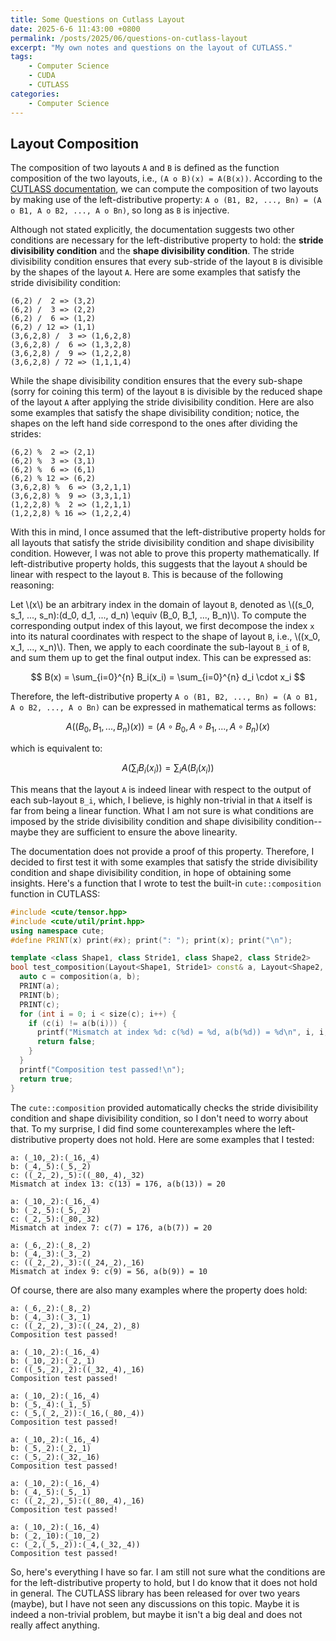 ```yaml
---
title: Some Questions on Cutlass Layout
date: 2025-6-6 11:43:00 +0800
permalink: /posts/2025/06/questions-on-cutlass-layout
excerpt: "My own notes and questions on the layout of CUTLASS."
tags: 
    - Computer Science
    - CUDA
    - CUTLASS
categories: 
    - Computer Science
---
```


## Layout Composition

The composition of two layouts `A` and `B` is defined as the function composition of the two layouts, i.e., `(A o B)(x) = A(B(x))`. According to the [CUTLASS documentation](https://github.com/NVIDIA/cutlass/blob/main/media/docs/cpp/cute/02_layout_algebra.md), we can compute the composition of two layouts by making use of the left-distributive property: `A o (B1, B2, ..., Bn) = (A o B1, A o B2, ..., A o Bn)`, so long as `B` is injective.

Although not stated explicitly, the documentation suggests two other conditions are necessary for the left-distributive property to hold: the **stride divisibility condition** and the **shape divisibility condition**. The stride divisibility condition ensures that every sub-stride of the layout `B` is divisible by the shapes of the layout `A`. Here are some examples that satisfy the stride divisibility condition:

```
(6,2) /  2 => (3,2)
(6,2) /  3 => (2,2)
(6,2) /  6 => (1,2)
(6,2) / 12 => (1,1)
(3,6,2,8) /  3 => (1,6,2,8)
(3,6,2,8) /  6 => (1,3,2,8)
(3,6,2,8) /  9 => (1,2,2,8)
(3,6,2,8) / 72 => (1,1,1,4)
```

While the shape divisibility condition ensures that the every sub-shape (sorry for coining this term) of the layout `B` is divisible by the reduced shape of the layout `A` after applying the stride divisibility condition. Here are also some examples that satisfy the shape divisibility condition; notice, the shapes on the left hand side correspond to the ones after dividing the strides:

```
(6,2) %  2 => (2,1)
(6,2) %  3 => (3,1)
(6,2) %  6 => (6,1)
(6,2) % 12 => (6,2)
(3,6,2,8) %  6 => (3,2,1,1)
(3,6,2,8) %  9 => (3,3,1,1)
(1,2,2,8) %  2 => (1,2,1,1)
(1,2,2,8) % 16 => (1,2,2,4)
```

With this in mind, I once assumed that the left-distributive property holds for all layouts that satisfy the stride divisibility condition and shape divisibility condition. However, I was not able to prove this property mathematically. If left-distributive property holds, this suggests that the layout `A` should be linear with respect to the layout `B`. This is because of the following reasoning:

Let \\(x\\) be an arbitrary index in the domain of layout `B`, denoted as \\((s_0, s_1, ..., s_n):(d_0, d_1, ..., d_n) \equiv (B_0, B_1, ..., B_n)\\). To compute the corresponding output index of this layout, we first decompose the index `x` into its natural coordinates with respect to the shape of layout `B`, i.e., \\((x_0, x_1, ..., x_n)\\). Then, we apply to each coordinate the sub-layout `B_i` of `B`, and sum them up to get the final output index. This can be expressed as:

$$
B(x) = \sum_{i=0}^{n} B_i(x_i) = \sum_{i=0}^{n} d_i \cdot x_i
$$

Therefore, the left-distributive property `A o (B1, B2, ..., Bn) = (A o B1, A o B2, ..., A o Bn)` can be expressed in mathematical terms as follows:

$$
A((B_0, B_1, ..., B_n)(x)) = (A \circ B_0, A \circ B_1, ..., A \circ B_n)(x)
$$

which is equivalent to:

$$
A \left(\sum_i B_i(x_i) \right) = \sum_i A(B_i(x_i))
$$

This means that the layout `A` is indeed linear with respect to the output of each sub-layout `B_i`, which, I believe, is highly non-trivial in that `A` itself is far from being a linear function. What I am not sure is what conditions are imposed by the stride divisibility condition and shape divisibility condition--maybe they are sufficient to ensure the above linearity.

The documentation does not provide a proof of this property. Therefore, I decided to first test it with some examples that satisfy the stride divisibility condition and shape divisibility condition, in hope of obtaining some insights. Here's a function that I wrote to test the built-in `cute::composition` function in CUTLASS:

```cpp
#include <cute/tensor.hpp>
#include <cute/util/print.hpp>
using namespace cute;
#define PRINT(x) print(#x); print(": "); print(x); print("\n");

template <class Shape1, class Stride1, class Shape2, class Stride2>
bool test_composition(Layout<Shape1, Stride1> const& a, Layout<Shape2, Stride2> const& b){
  auto c = composition(a, b);
  PRINT(a);
  PRINT(b);
  PRINT(c);
  for (int i = 0; i < size(c); i++) {
    if (c(i) != a(b(i))) {
      printf("Mismatch at index %d: c(%d) = %d, a(b(%d)) = %d\n", i, i, c(i), i, a(b(i)));
      return false;
    }
  }
  printf("Composition test passed!\n");
  return true;
}
```

The `cute::composition` provided automatically checks the stride divisibility condition and shape divisibility condition, so I don't need to worry about that. To my surprise, I did find some counterexamples where the left-distributive property does not hold. Here are some examples that I tested:

```
a: (_10,_2):(_16,_4)
b: (_4,_5):(_5,_2)
c: ((_2,_2),_5):((_80,_4),_32)
Mismatch at index 13: c(13) = 176, a(b(13)) = 20
```

```
a: (_10,_2):(_16,_4)
b: (_2,_5):(_5,_2)
c: (_2,_5):(_80,_32)
Mismatch at index 7: c(7) = 176, a(b(7)) = 20
```

```
a: (_6,_2):(_8,_2)
b: (_4,_3):(_3,_2)
c: ((_2,_2),_3):((_24,_2),_16)
Mismatch at index 9: c(9) = 56, a(b(9)) = 10
```

Of course, there are also many examples where the property does hold:

```
a: (_6,_2):(_8,_2)
b: (_4,_3):(_3,_1)
c: ((_2,_2),_3):((_24,_2),_8)
Composition test passed!
```

```
a: (_10,_2):(_16,_4)
b: (_10,_2):(_2,_1)
c: ((_5,_2),_2):((_32,_4),_16)
Composition test passed!
```

```
a: (_10,_2):(_16,_4)
b: (_5,_4):(_1,_5)
c: (_5,(_2,_2)):(_16,(_80,_4))
Composition test passed!
```

```
a: (_10,_2):(_16,_4)
b: (_5,_2):(_2,_1)
c: (_5,_2):(_32,_16)
Composition test passed!
```

```
a: (_10,_2):(_16,_4)
b: (_4,_5):(_5,_1)
c: ((_2,_2),_5):((_80,_4),_16)
Composition test passed!
```

```
a: (_10,_2):(_16,_4)
b: (_2,_10):(_10,_2)
c: (_2,(_5,_2)):(_4,(_32,_4))
Composition test passed!
```

So, here's everything I have so far. I am still not sure what the conditions are for the left-distributive property to hold, but I do know that it does not hold in general. The CUTLASS library has been released for over two years (maybe), but I have not seen any discussions on this topic. Maybe it is indeed a non-trivial problem, but maybe it isn't a big deal and does not really affect anything.
